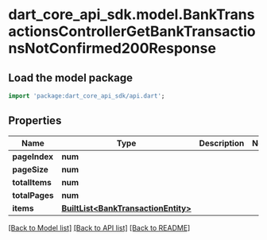 # dart_core_api_sdk.model.BankTransactionsControllerGetBankTransactionsNotConfirmed200Response

## Load the model package
```dart
import 'package:dart_core_api_sdk/api.dart';
```

## Properties
Name | Type | Description | Notes
------------ | ------------- | ------------- | -------------
**pageIndex** | **num** |  | 
**pageSize** | **num** |  | 
**totalItems** | **num** |  | 
**totalPages** | **num** |  | 
**items** | [**BuiltList&lt;BankTransactionEntity&gt;**](BankTransactionEntity.md) |  | 

[[Back to Model list]](../README.md#documentation-for-models) [[Back to API list]](../README.md#documentation-for-api-endpoints) [[Back to README]](../README.md)


